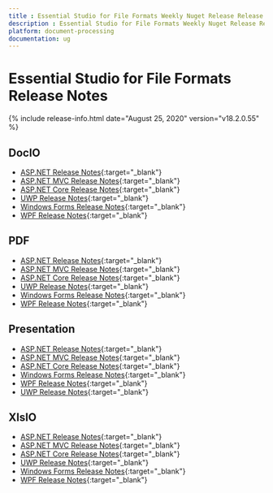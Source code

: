 ```yaml
---
title : Essential Studio for File Formats Weekly Nuget Release Release Notes  
description : Essential Studio for File Formats Weekly Nuget Release Release Notes  
platform: document-processing
documentation: ug
---
```


# Essential Studio for File Formats  Release Notes  

{% include release-info.html date="August 25, 2020" version="v18.2.0.55" %} 

## DocIO

* [ASP.NET Release Notes](/aspnet/release-notes/v18.2.0.55#docio){:target="_blank"}
* [ASP.NET MVC Release Notes](/aspnetmvc/release-notes/v18.2.0.55#docio){:target="_blank"}
* [ASP.NET Core Release Notes](/aspnet-core/release-notes/v18.2.0.55#docio){:target="_blank"}
* [UWP Release Notes](/uwp/release-notes/v18.2.0.55#docio){:target="_blank"}
* [Windows Forms Release Notes](/windowsforms/release-notes/v18.2.0.55#docio){:target="_blank"}
* [WPF Release Notes](/wpf/release-notes/v18.2.0.55#docio){:target="_blank"}


## PDF

* [ASP.NET Release Notes](/aspnet/release-notes/v18.2.0.55#pdf){:target="_blank"}
* [ASP.NET MVC Release Notes](/aspnetmvc/release-notes/v18.2.0.55#pdf){:target="_blank"}
* [ASP.NET Core Release Notes](/aspnet-core/release-notes/v18.2.0.55#pdf){:target="_blank"}
* [UWP Release Notes](/uwp/release-notes/v18.2.0.55#pdf){:target="_blank"}
* [Windows Forms Release Notes](/windowsforms/release-notes/v18.2.0.55#pdf){:target="_blank"}
* [WPF Release Notes](/wpf/release-notes/v18.2.0.55#pdf){:target="_blank"}


## Presentation

* [ASP.NET Release Notes](/aspnet/release-notes/v18.2.0.55#presentation){:target="_blank"}
* [ASP.NET MVC Release Notes](/aspnetmvc/release-notes/v18.2.0.55#presentation){:target="_blank"}
* [ASP.NET Core Release Notes](/aspnet-core/release-notes/v18.2.0.55#presentation){:target="_blank"}
* [Windows Forms Release Notes](/windowsforms/release-notes/v18.2.0.55#presentation){:target="_blank"}
* [WPF Release Notes](/wpf/release-notes/v18.2.0.55#presentation){:target="_blank"}
* [UWP Release Notes](/uwp/release-notes/v18.2.0.55#presentation){:target="_blank"}


## XlsIO

* [ASP.NET Release Notes](/aspnet/release-notes/v18.2.0.55#xlsio){:target="_blank"}
* [ASP.NET MVC Release Notes](/aspnetmvc/release-notes/v18.2.0.55#xlsio){:target="_blank"}
* [ASP.NET Core Release Notes](/aspnet-core/release-notes/v18.2.0.55#xlsio){:target="_blank"}
* [UWP Release Notes](/uwp/release-notes/v18.2.0.55#xlsio){:target="_blank"}
* [Windows Forms Release Notes](/windowsforms/release-notes/v18.2.0.55#xlsio){:target="_blank"}
* [WPF Release Notes](/wpf/release-notes/v18.2.0.55#xlsio){:target="_blank"}
